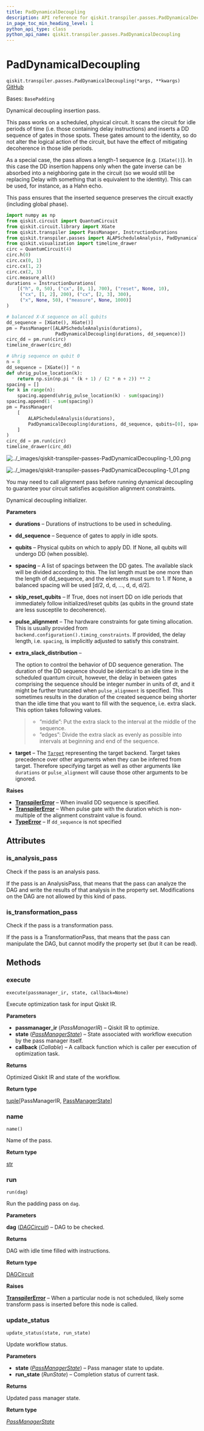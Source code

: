 ```yaml
---
title: PadDynamicalDecoupling
description: API reference for qiskit.transpiler.passes.PadDynamicalDecoupling
in_page_toc_min_heading_level: 1
python_api_type: class
python_api_name: qiskit.transpiler.passes.PadDynamicalDecoupling
---
```


# PadDynamicalDecoupling

<span id="qiskit.transpiler.passes.PadDynamicalDecoupling" />

`qiskit.transpiler.passes.PadDynamicalDecoupling(*args, **kwargs)` [GitHub](https://github.com/qiskit/qiskit/tree/main/qiskit/transpiler/passes/scheduling/padding/dynamical_decoupling.py "view source code")

Bases: `BasePadding`

Dynamical decoupling insertion pass.

This pass works on a scheduled, physical circuit. It scans the circuit for idle periods of time (i.e. those containing delay instructions) and inserts a DD sequence of gates in those spots. These gates amount to the identity, so do not alter the logical action of the circuit, but have the effect of mitigating decoherence in those idle periods.

As a special case, the pass allows a length-1 sequence (e.g. `[XGate()]`). In this case the DD insertion happens only when the gate inverse can be absorbed into a neighboring gate in the circuit (so we would still be replacing Delay with something that is equivalent to the identity). This can be used, for instance, as a Hahn echo.

This pass ensures that the inserted sequence preserves the circuit exactly (including global phase).

```python
import numpy as np
from qiskit.circuit import QuantumCircuit
from qiskit.circuit.library import XGate
from qiskit.transpiler import PassManager, InstructionDurations
from qiskit.transpiler.passes import ALAPScheduleAnalysis, PadDynamicalDecoupling
from qiskit.visualization import timeline_drawer
circ = QuantumCircuit(4)
circ.h(0)
circ.cx(0, 1)
circ.cx(1, 2)
circ.cx(2, 3)
circ.measure_all()
durations = InstructionDurations(
    [("h", 0, 50), ("cx", [0, 1], 700), ("reset", None, 10),
     ("cx", [1, 2], 200), ("cx", [2, 3], 300),
     ("x", None, 50), ("measure", None, 1000)]
)

# balanced X-X sequence on all qubits
dd_sequence = [XGate(), XGate()]
pm = PassManager([ALAPScheduleAnalysis(durations),
                  PadDynamicalDecoupling(durations, dd_sequence)])
circ_dd = pm.run(circ)
timeline_drawer(circ_dd)

# Uhrig sequence on qubit 0
n = 8
dd_sequence = [XGate()] * n
def uhrig_pulse_location(k):
    return np.sin(np.pi * (k + 1) / (2 * n + 2)) ** 2
spacing = []
for k in range(n):
    spacing.append(uhrig_pulse_location(k) - sum(spacing))
spacing.append(1 - sum(spacing))
pm = PassManager(
    [
        ALAPScheduleAnalysis(durations),
        PadDynamicalDecoupling(durations, dd_sequence, qubits=[0], spacing=spacing),
    ]
)
circ_dd = pm.run(circ)
timeline_drawer(circ_dd)
```

![../\_images/qiskit-transpiler-passes-PadDynamicalDecoupling-1\_00.png](/images/api/qiskit/dev/qiskit-transpiler-passes-PadDynamicalDecoupling-1_00.png)

![../\_images/qiskit-transpiler-passes-PadDynamicalDecoupling-1\_01.png](/images/api/qiskit/dev/qiskit-transpiler-passes-PadDynamicalDecoupling-1_01.png)

<Admonition title="Note" type="note">
  You may need to call alignment pass before running dynamical decoupling to guarantee your circuit satisfies acquisition alignment constraints.
</Admonition>

Dynamical decoupling initializer.

**Parameters**

*   **durations** – Durations of instructions to be used in scheduling.

*   **dd\_sequence** – Sequence of gates to apply in idle spots.

*   **qubits** – Physical qubits on which to apply DD. If None, all qubits will undergo DD (when possible).

*   **spacing** – A list of spacings between the DD gates. The available slack will be divided according to this. The list length must be one more than the length of dd\_sequence, and the elements must sum to 1. If None, a balanced spacing will be used \[d/2, d, d, …, d, d, d/2].

*   **skip\_reset\_qubits** – If True, does not insert DD on idle periods that immediately follow initialized/reset qubits (as qubits in the ground state are less susceptile to decoherence).

*   **pulse\_alignment** – The hardware constraints for gate timing allocation. This is usually provided from `backend.configuration().timing_constraints`. If provided, the delay length, i.e. `spacing`, is implicitly adjusted to satisfy this constraint.

*   **extra\_slack\_distribution** –

    The option to control the behavior of DD sequence generation. The duration of the DD sequence should be identical to an idle time in the scheduled quantum circuit, however, the delay in between gates comprising the sequence should be integer number in units of dt, and it might be further truncated when `pulse_alignment` is specified. This sometimes results in the duration of the created sequence being shorter than the idle time that you want to fill with the sequence, i.e. extra slack. This option takes following values.

    > *   ”middle”: Put the extra slack to the interval at the middle of the sequence.
    > *   ”edges”: Divide the extra slack as evenly as possible into intervals at beginning and end of the sequence.

*   **target** – The [`Target`](qiskit.transpiler.Target "qiskit.transpiler.Target") representing the target backend. Target takes precedence over other arguments when they can be inferred from target. Therefore specifying target as well as other arguments like `durations` or `pulse_alignment` will cause those other arguments to be ignored.

**Raises**

*   [**TranspilerError**](transpiler#qiskit.transpiler.TranspilerError "qiskit.transpiler.TranspilerError") – When invalid DD sequence is specified.
*   [**TranspilerError**](transpiler#qiskit.transpiler.TranspilerError "qiskit.transpiler.TranspilerError") – When pulse gate with the duration which is non-multiple of the alignment constraint value is found.
*   [**TypeError**](https://docs.python.org/3/library/exceptions.html#TypeError "(in Python v3.12)") – If `dd_sequence` is not specified

## Attributes

<span id="qiskit.transpiler.passes.PadDynamicalDecoupling.is_analysis_pass" />

### is\_analysis\_pass

Check if the pass is an analysis pass.

If the pass is an AnalysisPass, that means that the pass can analyze the DAG and write the results of that analysis in the property set. Modifications on the DAG are not allowed by this kind of pass.

<span id="qiskit.transpiler.passes.PadDynamicalDecoupling.is_transformation_pass" />

### is\_transformation\_pass

Check if the pass is a transformation pass.

If the pass is a TransformationPass, that means that the pass can manipulate the DAG, but cannot modify the property set (but it can be read).

## Methods

### execute

<span id="qiskit.transpiler.passes.PadDynamicalDecoupling.execute" />

`execute(passmanager_ir, state, callback=None)`

Execute optimization task for input Qiskit IR.

**Parameters**

*   **passmanager\_ir** (*PassManagerIR*) – Qiskit IR to optimize.
*   **state** ([*PassManagerState*](qiskit.passmanager.PassManagerState "qiskit.passmanager.PassManagerState")) – State associated with workflow execution by the pass manager itself.
*   **callback** (*Callable*) – A callback function which is caller per execution of optimization task.

**Returns**

Optimized Qiskit IR and state of the workflow.

**Return type**

[tuple](https://docs.python.org/3/library/stdtypes.html#tuple "(in Python v3.12)")\[PassManagerIR, [PassManagerState](qiskit.passmanager.PassManagerState "qiskit.passmanager.PassManagerState")]

### name

<span id="qiskit.transpiler.passes.PadDynamicalDecoupling.name" />

`name()`

Name of the pass.

**Return type**

[str](https://docs.python.org/3/library/stdtypes.html#str "(in Python v3.12)")

### run

<span id="qiskit.transpiler.passes.PadDynamicalDecoupling.run" />

`run(dag)`

Run the padding pass on `dag`.

**Parameters**

**dag** ([*DAGCircuit*](qiskit.dagcircuit.DAGCircuit "qiskit.dagcircuit.dagcircuit.DAGCircuit")) – DAG to be checked.

**Returns**

DAG with idle time filled with instructions.

**Return type**

[DAGCircuit](qiskit.dagcircuit.DAGCircuit "qiskit.dagcircuit.DAGCircuit")

**Raises**

[**TranspilerError**](transpiler#qiskit.transpiler.TranspilerError "qiskit.transpiler.TranspilerError") – When a particular node is not scheduled, likely some transform pass is inserted before this node is called.

### update\_status

<span id="qiskit.transpiler.passes.PadDynamicalDecoupling.update_status" />

`update_status(state, run_state)`

Update workflow status.

**Parameters**

*   **state** ([*PassManagerState*](qiskit.passmanager.PassManagerState "qiskit.passmanager.compilation_status.PassManagerState")) – Pass manager state to update.
*   **run\_state** (*RunState*) – Completion status of current task.

**Returns**

Updated pass manager state.

**Return type**

[*PassManagerState*](qiskit.passmanager.PassManagerState "qiskit.passmanager.compilation_status.PassManagerState")

